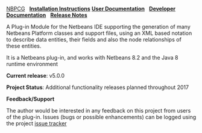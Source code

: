 [NBPCG](index.md)&nbsp;&nbsp;
[**Installation Instructions**](install.html)
[**User Documentation**](user.html)&nbsp;&nbsp;
[**Developer Documentation**](developer.html)&nbsp;&nbsp;
[**Release Notes**](release.html)

A Plug-in Module for the Netbeans IDE supporting the
generation of many Netbeans Platform classes and support files, using an XML based notation
to describe data entities, their fields and also the node relationships of
these entities.
                
It is a Netbeans plug-in, and works with Netbeans 8.2 and the Java
8 runtime environment
               
**Current release**: v5.0.0
                        
**Project Status**: Additional functionality releases planned throughout 2017
  
**Feedback/Support**

The author would be interested in any feedback on this project
from users of the plug-in.  Issues (bugs or possible
enhancements) can be logged using the project
[issue tracker](https://github.com/The-Retired-Programmer/nbpcg/issues)
